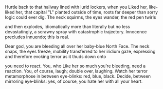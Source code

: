 Hurtle back to that hallway lined with lurid lockers,
when you Liked her, like-liked her, that capital "L" planted outside
of time, roots far deeper than sorry logic could ever dig.
The neck squirms, the eyes wander, the red pen twirls

and then explodes, idiomatically more than literally but no less
devastatingly, a scrawny spray with catastrophic trajectory.
Innocence precludes innuendo; this is real.

Dear god, you are bleeding all over her baby-blue North Face.
The neck snaps, the eyes freeze, mobility transferred to her
iridium gaze, expressing and therefore evoking terror as it thuds down onto

you need to react. You, who Like her so much you're bleeding, need a reaction.
You, of course, laugh; double over, laughing.
Watch her terror metamorphose in between eye-blinks: red, blue, black.
Decide, between mirroring eye-blinks: yes, of course, you hate her with all your heart.
